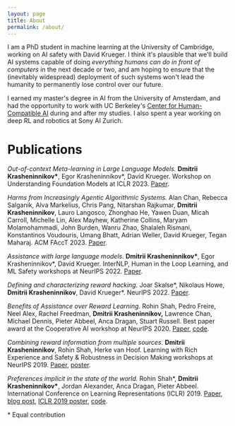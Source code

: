 ```yaml
---
layout: page
title: About
permalink: /about/
---
```



I am a PhD student in machine learning at the University of Cambridge, working on AI safety with David Krueger. I think it's plausible that we'll build AI systems capable of doing *everything humans can do in front of computers* in the next decade or two, and am hoping to ensure that the (inevitably widespread) deployment of such systems won't lead the humanity to permanently lose control over our future.

<!-- and am hoping to ensure that the long-term impact of such systems' inevitably widespread deployment is positive. -->
<!-- I'm interested in designing AI systems that do what we want them to do, and am hoping to ensure that AI's long-term impact on humanity is positive. -->
<!-- I’m hoping to ensure that powerful AI systems of the future do what we want them to do, with the aim of increasing the likelihood of AI having a positive long-term impact on humanity. -->
 
<!-- Previously, I did a masters in AI at the University of Amsterdam, and had the pleasure to work with UC Berkeley’s <a href="https://humancompatible.ai/">Center for Human-Compatible AI</a> during and after the masters. In addition, I worked on deep RL and robotics at Sony AI Zurich for a bit over a year. -->

I earned my master's degree in AI from the University of Amsterdam, and had the opportunity to work with UC Berkeley's <a href="https://humancompatible.ai/">Center for Human-Compatible AI</a> during and after my studies. I also spent a year working on deep RL and robotics at Sony AI Zurich.


<!-- I am a Research Engineer working on deep RL and robotics at Sony AI. I completed my masters in AI at the University of Amsterdam, and had the pleasure to work with UC Berkeley’s Center for Human-Compatible AI during and after the masters. Next, I'll be starting a PhD at the University of Cambridge, where I'll work on technical AGI safety with David Krueger. -->


<!---Last fall I graduated cum laude with a MSc in AI from the University of Amsterdam, which I was able to attend thanks to a $63k grant from the Open Philanthropy Project. During and after the masters I had the pleasure to work with UC Berkeley's Center for Human-Compatible AI; this collaboration resulted in two papers. Next, I am joining Sony AI in Zurich starting September 2020.->


<!---I am a second year MSc artificial intelligence student at the University of Amsterdam. These days I am focused on figuring out how an AI can robustly infer what humans want from what they do. --->

<!--- My CV can be found <a href="">here</a>.

<!--- In my spare time, I enjoy hiking, bouldering, listening to podcasts and meditating.  --->

# Publications


<i>Out-of-context Meta-learning in Large Language Models.</i> <b>Dmitrii Krasheninnikov\*</b>, Egor Krasheninnikov\*, David Krueger. Workshop on Understanding Foundation Models at ICLR 2023. <a href="https://openreview.net/forum?id=X3JFgY4gvf">Paper</a>.

<i>Harms from Increasingly Agentic Algorithmic Systems.</i> Alan Chan, Rebecca Salganik, Alva Markelius, Chris Pang, Nitarshan Rajkumar, <b>Dmitrii Krasheninnikov</b>, Lauro Langosco, Zhonghao He, Yawen Duan, Micah Carroll, Michelle Lin, Alex Mayhew, Katherine Collins, Maryam Molamohammadi, John Burden, Wanru Zhao, Shalaleh Rismani, Konstantinos Voudouris, Umang Bhatt, Adrian Weller, David Krueger, Tegan Maharaj. ACM FAccT 2023. <a href="https://arxiv.org/abs/2302.10329">Paper</a>.

<i>Assistance with large language models.</i> <b>Dmitrii Krasheninnikov\*</b>, Egor Krasheninnikov\*, David Krueger. InterNLP, Human in the Loop Learning, and ML Safety workshops at NeurIPS 2022. <a href="https://openreview.net/forum?id=OE9V81spp6B">Paper</a>.


<i>Defining and characterizing reward hacking.</i> Joar Skalse\*, Nikolaus Howe, <b>Dmitrii Krasheninnikov</b>, David Krueger\*. NeurIPS 2022. <a href="https://arxiv.org/abs/2209.13085">Paper</a>.



<i>Benefits of Assistance over Reward Learning.</i> Rohin Shah, Pedro Freire, Neel Alex, Rachel Freedman, <b>Dmitrii Krasheninnikov,</b> Lawrence Chan, Michael Dennis, Pieter Abbeel, Anca Dragan, Stuart Russell. Best paper award at the Cooperative AI workshop at NeurIPS 2020. <a href="https://openreview.net/forum?id=DFIoGDZejIB">Paper</a>, <a href="https://github.com/HumanCompatibleAI/assistance-games">code</a>.


<i>Combining reward information from multiple sources.</i> <b>Dmitrii Krasheninnikov</b>, Rohin Shah, Herke van Hoof. Learning with Rich Experience and Safety & Robustness in Decision Making workshops at NeurIPS 2019. <a href="https://arxiv.org/abs/2103.12142">Paper</a>, <a href="https://drive.google.com/file/d/1oPG1nfjnVge0Pi0JJYi7x78IGQIeeR2s/view?usp=sharing">poster</a>.


<i>Preferences implicit in the state of the world.</i> Rohin Shah\*, <b>Dmitrii Krasheninnikov\*</b>, Jordan Alexander, Anca Dragan, Pieter Abbeel. International Conference on Learning Representations (ICLR) 2019. <a href="https://openreview.net/forum?id=rkevMnRqYQ">Paper</a>, <a href="https://bair.berkeley.edu/blog/2019/02/11/learning_preferences/">blog post</a>, <a href="https://github.com/HumanCompatibleAI/rlsp/blob/master/poster-preferences-implicit-in-the-state-of-the-world.pdf">ICLR 2019 poster</a>, <a href="https://github.com/HumanCompatibleAI/rlsp">code</a>.



\* Equal contribution
